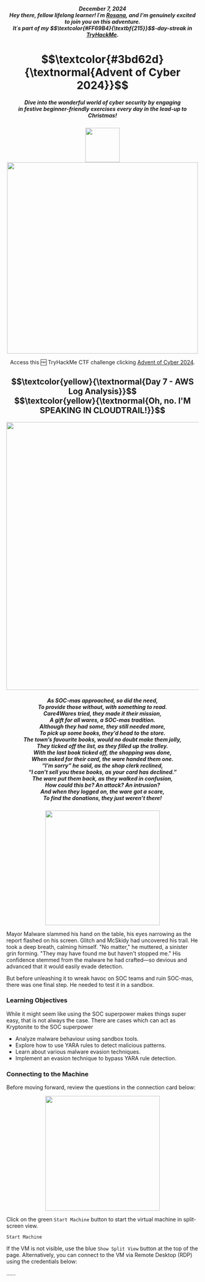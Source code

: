 <h5 align="center">December 7,  2024<br>
Hey there, fellow lifelong learner! I´m <a href="https://www.linkedin.com/in/rosanafssantos/">Rosana</a>, and I’m genuinely excited to join you on this adventure.<br>
It´s part of my $$\textcolor{#FF69B4}{\textbf{215}}$$-day-streak in  <a href="https://tryhackme.com/">TryHackMe</a>.</h5>

<h1 align="center"> $$\textcolor{#3bd62d}{\textnormal{Advent of Cyber 2024}}$$</h1>

<h5 align="center">Dive into the wonderful world of cyber security by engaging<br>
in festive beginner-friendly exercises every day in the lead-up to Christmas!</h5>

<p align="center">
<img height="90px" hspace="20" src="https://github.com/user-attachments/assets/0d8d7f29-525a-49ad-85ba-9223bdec089b">
<img width="500px" src="https://github.com/user-attachments/assets/403e6266-0d27-4943-b2f3-1bab17d0a8e7"></p>

<p align="center">Access this 🆓 TryHackMe CTF challenge clicking <a href="https://tryhackme.com/r/room/adventofcyber2024">Advent of Cyber 2024</a>.</p>

<h2 align="center"> $$\textcolor{yellow}{\textnormal{Day 7 - AWS Log Analysis}}$$<br>
$$\textcolor{yellow}{\textnormal{Oh, no. I'M SPEAKING IN CLOUDTRAIL!}}$$</h2>

<p align="center"><img width="700px" src="https://github.com/user-attachments/assets/1b251b72-ef5a-4565-ad02-93a78ca644fe"></p>

<h5 align="center"> <em>As SOC-mas approached, so did the need,<br>
To provide those without, with something to read.<br>
Care4Wares tried, they made it their mission,<br>
A gift for all wares, a SOC-mas tradition.<br>
Although they had some, they still needed more,<br>
To pick up some books, they’d head to the store.<br>
The town’s favourite books, would no doubt make them jolly,<br>
They ticked off the list, as they filled up the trolley.<br>
With the last book ticked off, the shopping was done,<br>
When asked for their card, the ware handed them one.<br>
“I’m sorry” he said, as the shop clerk reclined,<br>
“I can’t sell you these books, as your card has declined.”<br>
The ware put them back, as they walked in confusion,<br>
How could this be? An attack? An intrusion?<br>
And when they logged on, the ware got a scare,<br>
To find the donations, they just weren’t there!</em></h5>

<p align="center"><img width="300px" src="https://github.com/user-attachments/assets/8da3dc9a-1afd-4994-a07a-2e98ed1423a9"></p>




<p>Mayor Malware slammed his hand on the table, his eyes narrowing as the report flashed on his screen. Glitch and McSkidy had uncovered his trail. He took a deep breath, calming himself. "No matter," he muttered, a sinister grin forming. "They may have found me but haven't stopped me." His confidence stemmed from the malware he had crafted—so devious and advanced that it would easily evade detection.<br>

But before unleashing it to wreak havoc on SOC teams and ruin SOC-mas, there was one final step. He needed to test it in a sandbox.</p>

<h3><strong>Learning Objectives</strong></h3>
<p>While it might seem like using the SOC superpower makes things super easy, that is not always the case. There are cases which can act as Kryptonite to the SOC superpower
    
<ul style="list-style-type:square">
    <li>Analyze malware behaviour using sandbox tools.</li>
    <li>Explore how to use YARA rules to detect malicious patterns.</li>
    <li>Learn about various malware evasion techniques.</li>
    <li>Implement an evasion technique to bypass YARA rule detection.</li>
</ul></p>

<h3><strong>Connecting to the Machine</strong></h3>

<p>Before moving forward, review the questions in the connection card below:</p>

<p align="center"><img width="300px" src="https://github.com/user-attachments/assets/39e067a9-c185-4eac-af1d-478e7f57e94c"></p>

<p>Click on the green <code>Start Machine</code> button  to start the virtual machine in split-screen view.</p>

<p><code>Start Machine</code></p>

<p>If the VM is not visible, use the blue <code>Show Split View</code> button  at the top of the page. Alternatively, you can connect to the VM via Remote Desktop (RDP) using the credentials below:</p>

<p>......</p>

